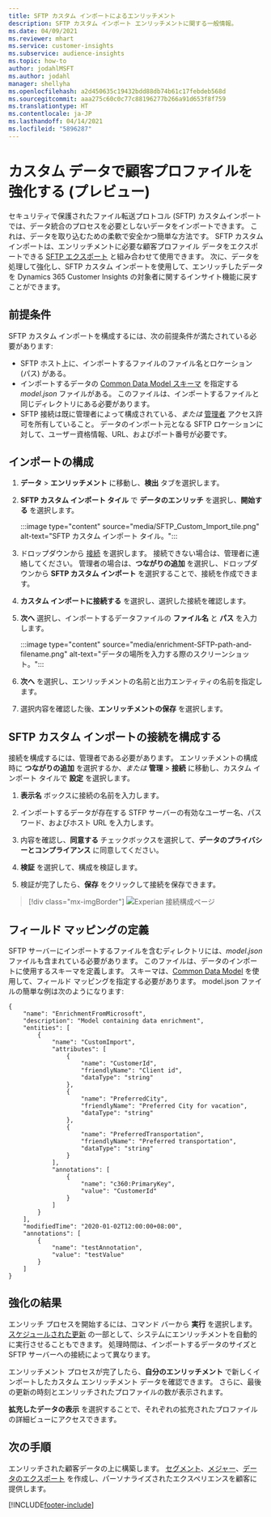 ```yaml
---
title: SFTP カスタム インポートによるエンリッチメント
description: SFTP カスタム インポート エンリッチメントに関する一般情報。
ms.date: 04/09/2021
ms.reviewer: mhart
ms.service: customer-insights
ms.subservice: audience-insights
ms.topic: how-to
author: jodahlMSFT
ms.author: jodahl
manager: shellyha
ms.openlocfilehash: a2d450635c19432bdd88db74b61c17febdeb568d
ms.sourcegitcommit: aaa275c60c0c77c88196277b266a91d653f8f759
ms.translationtype: HT
ms.contentlocale: ja-JP
ms.lasthandoff: 04/14/2021
ms.locfileid: "5896287"
---
```

# <a name="enrich-customer-profiles-with-custom-data-preview"></a>カスタム データで顧客プロファイルを強化する (プレビュー)

セキュリティで保護されたファイル転送プロトコル (SFTP) カスタムインポートでは、データ統合のプロセスを必要としないデータをインポートできます。 これは、データを取り込むための柔軟で安全かつ簡単な方法です。 SFTP カスタム インポートは、エンリッチメントに必要な顧客プロファイル データをエクスポートできる [SFTP エクスポート](export-sftp.md) と組み合わせて使用できます。 次に、データを処理して強化し、SFTP カスタム インポートを使用して、エンリッチしたデータを Dynamics 365 Customer Insights の対象者に関するインサイト機能に戻すことができます。

## <a name="prerequisites"></a>前提条件

SFTP カスタム インポートを構成するには、次の前提条件が満たされている必要があります:

- SFTP ホスト上に、インポートするファイルのファイル名とロケーション (パス) がある。
- インポートするデータの [Common Data Model スキーマ](/common-data-model/) を指定する *model.json* ファイルがある。 このファイルは、インポートするファイルと同じディレクトリにある必要があります。
- SFTP 接続は既に管理者によって構成されている、*または* [管理者](permissions.md#administrator) アクセス許可を所有していること。 データのインポート元となる SFTP ロケーションに対して、ユーザー資格情報、URL、およびポート番号が必要です。


## <a name="configure-the-import"></a>インポートの構成

1. **データ** > **エンリッチメント** に移動し、**検出** タブを選択します。

1. **SFTP カスタム インポート タイル** で **データのエンリッチ** を選択し、**開始する** を選択します。

   :::image type="content" source="media/SFTP_Custom_Import_tile.png" alt-text="SFTP カスタム インポート タイル。":::

1. ドロップダウンから [接続](connections.md) を選択します。 接続できない場合は、管理者に連絡してください。 管理者の場合は、**つながりの追加** を選択し、ドロップダウンから **SFTP カスタム インポート** を選択することで、接続を作成できます。

1. **カスタム インポートに接続する** を選択し、選択した接続を確認します。

1.  **次へ** 選択し、インポートするデータファイルの **ファイル名** と **パス** を入力します。

    :::image type="content" source="media/enrichment-SFTP-path-and-filename.png" alt-text="データの場所を入力する際のスクリーンショット。":::

1. **次へ** を選択し、エンリッチメントの名前と出力エンティティの名前を指定します。 

1. 選択内容を確認した後、**エンリッチメントの保存** を選択します。

## <a name="configure-the-connection-for-sftp-custom-import"></a>SFTP カスタム インポートの接続を構成する 

接続を構成するには、管理者である必要があります。 エンリッチメントの構成時に **つながりの追加** を選択するか、*または* **管理** > **接続** に移動し、カスタム インポート タイルで **設定** を選択します。

1. **表示名** ボックスに接続の名前を入力します。

1. インポートするデータが存在する STFP サーバーの有効なユーザー名、パスワード、およびホスト URL を入力します。

1. 内容を確認し、**同意する** チェックボックスを選択して、**データのプライバシーとコンプライアンス** に同意してください。

1. **検証** を選択して、構成を検証します。

1. 検証が完了したら、**保存** をクリックして接続を保存できます。

> [!div class="mx-imgBorder"]
   > ![Experian 接続構成ページ](media/enrichment-SFTP-connection.png "Experian 接続構成ページ")


## <a name="defining-field-mappings"></a>フィールド マッピングの定義 

SFTP サーバーにインポートするファイルを含むディレクトリには、*model.json* ファイルも含まれている必要があります。 このファイルは、データのインポートに使用するスキーマを定義します。 スキーマは、[Common Data Model](/common-data-model/) を使用して、フィールド マッピングを指定する必要があります。 model.json ファイルの簡単な例は次のようになります:

```
{
    "name": "EnrichmentFromMicrosoft",
    "description": "Model containing data enrichment",
    "entities": [
        {
            "name": "CustomImport",
            "attributes": [
                {
                    "name": "CustomerId",
                    "friendlyName": "Client id",
                    "dataType": "string"
                },
                {
                    "name": "PreferredCity",
                    "friendlyName": "Preferred City for vacation",
                    "dataType": "string"
                },
                {
                    "name": "PreferredTransportation",
                    "friendlyName": "Preferred transportation",
                    "dataType": "string"
                }
            ],
            "annotations": [
                {
                    "name": "c360:PrimaryKey",
                    "value": "CustomerId"
                }
            ]
        }
    ],
    "modifiedTime": "2020-01-02T12:00:00+08:00",
    "annotations": [
        {
            "name": "testAnnotation",
            "value": "testValue"
        }
    ]
}
```

## <a name="enrichment-results"></a>強化の結果

エンリッチ プロセスを開始するには、コマンド バーから **実行** を選択します。 [スケジュールされた更新](system.md#schedule-tab) の一部として、システムにエンリッチメントを自動的に実行させることもできます。 処理時間は、インポートするデータのサイズと SFTP サーバーへの接続によって異なります。

エンリッチメント プロセスが完了したら、**自分のエンリッチメント** で新しくインポートしたカスタム エンリッチメント データを確認できます。 さらに、最後の更新の時刻とエンリッチされたプロファイルの数が表示されます。

**拡充したデータの表示** を選択することで、それぞれの拡充されたプロファイルの詳細ビューにアクセスできます。

## <a name="next-steps"></a>次の手順

エンリッチされた顧客データの上に構築します。 [セグメント](segments.md)、[メジャー](measures.md)、[データのエクスポート](export-destinations.md) を作成し、パーソナライズされたエクスペリエンスを顧客に提供します。

[!INCLUDE[footer-include](../includes/footer-banner.md)]

